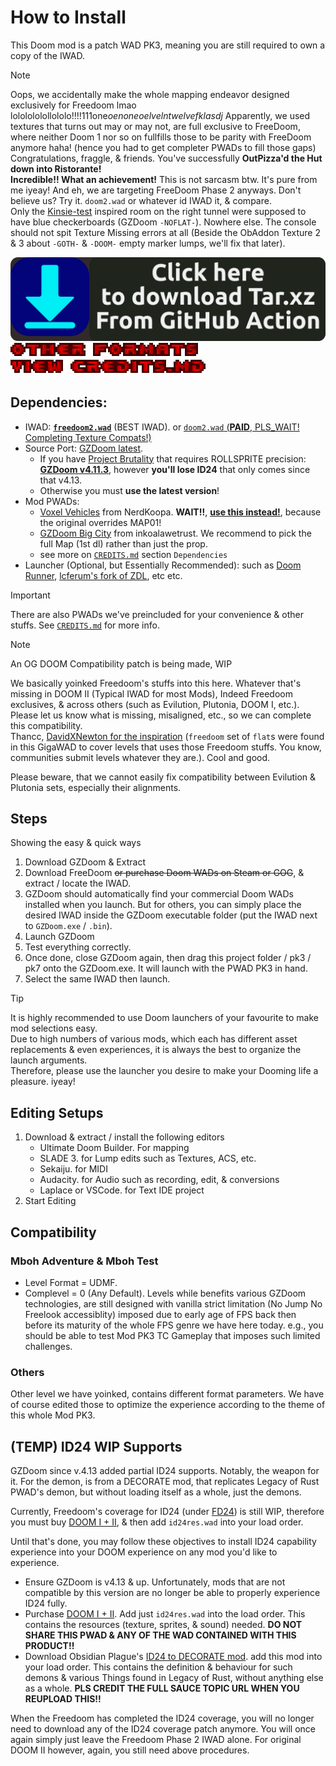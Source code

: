 # How to Install

This Doom mod is a patch WAD PK3, meaning you are still required to own a copy of the IWAD.

> [!NOTE]
> Oops, we accidentally make the whole mapping endeavor designed exclusively 
> for Freedoom lmao lololololollololo!!!!111one*oenoneoelvelntwelvefklasdj* 
> Apparently, we used textures that turns out may or may not, are full exclusive to FreeDoom, where 
> neither Doom 1 nor so on fullfills those to be parity with FreeDoom anymore haha! (hence you had to get completer PWADs to fill those gaps)
> Congratulations, fraggle, & friends. You've successfully **OutPizza'd the Hut down into Ristorante!**  
> **Incredible!! What an achievement!** This is not sarcasm btw. It's pure from me iyeay!
> And eh, we are targeting FreeDoom Phase 2 anyways.
> Don't believe us? Try it. `doom2.wad` or whatever id IWAD it, & compare.  
> Only the [Kinsie-test](https://forum.zdoom.org/viewtopic.php?f=42&t=57221) inspired room on the right tunnel were supposed to have blue checkerboards (GZDoom `-NOFLAT-`). Nowhere else.
> The console should not spit Texture Missing errors at all (Beside the ObAddon Texture 2 & 3 about `-GOTH-` & `-DOOM-` empty marker lumps, we'll fix that later).

[![Download the PK7 in TAR.XZ Now](/graphics/DownloadSignTarXz.png)](https://github.com/Perkedel/Lah-Mboh/releases/download/tip/Lah-Mboh.tar.xz)  
[![Other formats](/graphics/Generated/Eevee-DoomTextGen/doom-small-other-formats.png)](https://github.com/Perkedel/Lah-Mboh/releases/tag/tip)  
[![View CREDITS.md](/graphics/Generated/Eevee-DoomTextGen/doom-small-view-creditsmd.png)](/CREDITS.md)

## Dependencies:
- IWAD: [**`freedoom2.wad`**](https://freedoom.github.io/) (BEST IWAD). or [`doom2.wad` (**PAID**, PLS_WAIT! Completing Texture Compats!)](https://store.steampowered.com/app/2280/DOOM__DOOM_II/)
- Source Port: [GZDoom latest](https://zdoom.org/downloads).
    - If you have [Project Brutality](https://github.com/pa1nki113r/Project_Brutality) that requires ROLLSPRITE precision: [**GZDoom v4.11.3**](https://zdoom.org/files/gzdoom/bin/), however **you'll lose ID24** that only comes since that v4.13.
    - Otherwise you must **use the latest version**!
- Mod PWADs:
    - [Voxel Vehicles](https://www.doomworld.com/idgames/prefabs/vvpck1_0) from NerdKoopa. **WAIT!!**, [**use this instead!**](/yoinks/vvpck1.0-mapUnconflict.pk3), because the original overrides MAP01!
    - [GZDoom Big City](https://www.doomworld.com/forum/topic/126802-gz_bigcity-a-gzdoom-city-sandbox-map-update-115-released-1952022/) from inkoalawetrust. We recommend to pick the full Map (1st dl) rather than just the prop.
    - see more on [`CREDITS.md`](/CREDITS.md) section `Dependencies`
- Launcher (Optional, but Essentially Recommended): such as [Doom Runner](https://github.com/Youda008/DoomRunner), [lcferum's fork of ZDL](https://github.com/lcferrum/qzdl), etc etc.

> [!IMPORTANT]
> There are also PWADs we've preincluded for your convenience & other stuffs. See [`CREDITS.md`](/CREDITS.md) for more info.

> [!NOTE]
> An OG DOOM Compatibility patch is being made, WIP
> 
> We basically yoinked Freedoom's stuffs into this here. Whatever that's missing in DOOM II (Typical IWAD for most Mods), Indeed Freedoom exclusives, & across others (such as Evilution, Plutonia, DOOM I, etc.).  
> Please let us know what is missing, misaligned, etc., so we can complete this compatibility.  
> Thancc, [DavidXNewton for the inspiration](https://ramp2024.doomproject.com/) (`freedoom` set of `flat`s were found in this GigaWAD to cover levels that uses those Freedoom stuffs. You know, communities submit levels whatever they are.). Cool and good.
> 
> Please beware, that we cannot easily fix compatibility between Evilution & Plutonia sets, especially their alignments.

## Steps

Showing the easy & quick ways

1. Download GZDoom & Extract
2. Download FreeDoom ~~or purchase Doom WADs on Steam or GOG~~, & extract / locate the IWAD.
3. GZDoom should automatically find your commercial Doom WADs installed when you launch. But for others, you can simply place the desired IWAD inside the GZDoom executable folder (put the IWAD next to `GZDoom.exe` / `.bin`).
4. Launch GZDoom
5. Test everything correctly.
6. Once done, close GZDoom again, then drag this project folder / pk3 / pk7 onto the GZDoom.exe. It will launch with the PWAD PK3 in hand.
7. Select the same IWAD then launch.

> [!TIP]
> It is highly recommended to use Doom launchers of your favourite to make mod selections easy.  
> Due to high numbers of various mods, which each has different asset replacements & even experiences, it is always the best to organize the launch arguments.  
> Therefore, please use the launcher you desire to make your Dooming life a pleasure. iyeay!

## Editing Setups

1. Download & extract / install the following editors
    - Ultimate Doom Builder. For mapping
    - SLADE 3. for Lump edits such as Textures, ACS, etc.
    - Sekaiju. for MIDI
    - Audacity. for Audio such as recording, edit, & conversions
    - Laplace or VSCode. for Text IDE project
2. Start Editing

## Compatibility

### Mboh Adventure & Mboh Test
- Level Format = UDMF.  
- Complevel = 0 (Any Default). Levels while benefits various GZDoom technologies, are still designed with vanilla strict limitation (No Jump No Freelook accessiblity) imposed due to early age of FPS back then before its maturity of the whole FPS genre we have here today. e.g., you should be able to test Mod PK3 TC Gameplay that imposes such limited challenges.


### Others

Other level we have yoinked, contains different format parameters. We have of course edited those to optimize the experience according to the theme of this whole Mod PK3.

## (TEMP) ID24 WIP Supports

GZDoom since v.4.13 added partial ID24 supports. Notably, the weapon for it. For the demon, is from a DECORATE mod, that replicates Legacy of Rust PWAD's demon, but without loading itself as a whole, just the demons.

Currently, Freedoom's coverage for ID24 (under [FD24](https://www.doomworld.com/forum/topic/146968-fd24-free-replacement-for-id24reswad/)) is still WIP, therefore you must buy [DOOM I + II](https://store.steampowered.com/app/2280/DOOM__DOOM_II/), & then add `id24res.wad` into your load order.

Until that's done, you may follow these objectives to install ID24 capability experience into your DOOM experience on any mod you'd like to experience.

- Ensure GZDoom is v4.13 & up. Unfortunately, mods that are not compatible by this version are no longer be able to properly experience ID24 fully.
- Purchase [DOOM I + II](https://store.steampowered.com/app/2280/DOOM__DOOM_II/). Add just `id24res.wad` into the load order. This contains the resources (texture, sprites, & sound) needed. **DO NOT SHARE THIS PWAD & ANY OF THE WAD CONTAINED WITH THIS PRODUCT!!**
- Download Obsidian Plague's [ID24 to DECORATE mod](https://www.doomworld.com/forum/topic/147764-actors-id24-to-gzdoom-port/). add this mod into your load order. This contains the definition & behaviour for such demons & various Things found in Legacy of Rust, without anything else as a whole. **PLS CREDIT THE FULL SAUCE TOPIC URL WHEN YOU REUPLOAD THIS!!**

When the Freedoom has completed the ID24 coverage, you will no longer need to download any of the ID24 coverage patch anymore. You will once again simply just leave the Freedoom Phase 2 IWAD alone. For original DOOM II however, again, you still need above procedures.